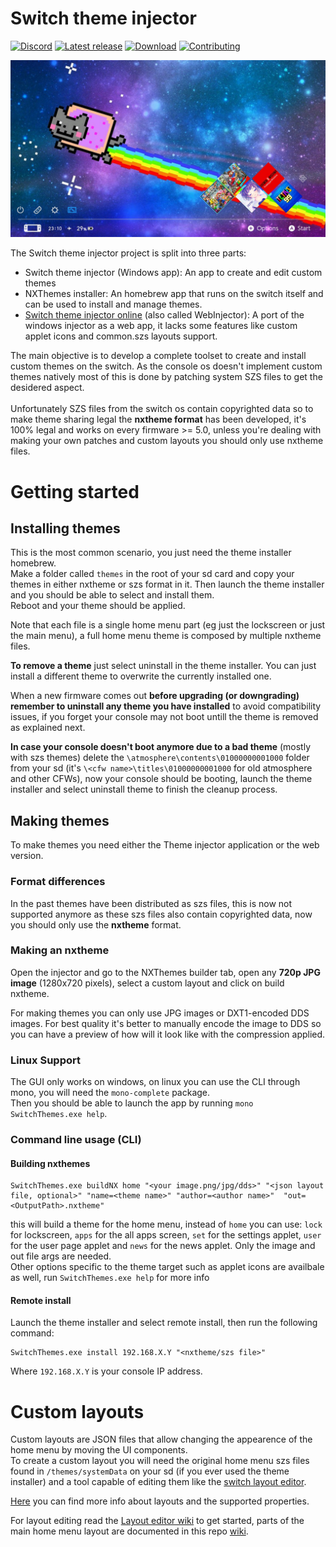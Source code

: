 # Switch theme injector
[![Discord](https://img.shields.io/discord/643436008452521984.svg?logo=discord&logoColor=white&label=Discord&color=7289DA
)](https://discord.gg/rqU5Tf8)
[![Latest release](https://img.shields.io/github/v/release/exelix11/SwitchThemeInjector)](https://github.com/exelix11/SwitchThemeInjector/releases)
[![Download](https://img.shields.io/github/downloads/exelix11/SwitchThemeInjector/total)](https://github.com/exelix11/SwitchThemeInjector/releases)
[![Contributing](https://img.shields.io/badge/supporting-patreon-f96854)](https://www.patreon.com/exelix11)

![ThemeScreenshot](ThemeScreenshot.jpg)

The Switch theme injector project is split into three parts:
- Switch theme injector (Windows app): An app to create and edit custom themes
- NXThemes installer: An homebrew app that runs on the switch itself and can be used to install and manage themes.
- [Switch theme injector online](http://exelix11.github.io/SwitchThemeInjector/v2) (also called WebInjector): A port of the windows injector as a web app, it lacks some features like custom applet icons and common.szs layouts support.

The main objective is to develop a complete toolset to create and install custom themes on the switch. As the console os doesn't implement custom themes natively most of this is done by patching system SZS files to get the desidered aspect.\
\
Unfortunately SZS files from the switch os contain copyrighted data so to make theme sharing legal the **nxtheme format** has been developed, it's 100% legal and works on every firmware >= 5.0, unless you're dealing with making your own patches and custom layouts you should only use nxtheme files.

# Getting started
## Installing themes
This is the most common scenario, you just need the theme installer homebrew. \
Make a folder called `themes` in the root of your sd card and copy your themes in either nxtheme or szs format in it. Then launch the theme installer and you should be able to select and install them. \
Reboot and your theme should be applied.

Note that each file is a single home menu part (eg just the lockscreen or just the main menu), a full home menu theme is composed by multiple nxtheme files.

**To remove a theme** just select uninstall in the theme installer. You can just install a different theme to overwrite the currently installed one.

When a new firmware comes out **before upgrading (or downgrading) remember to uninstall any theme you have installed** to avoid compatibility issues, if you forget your console may not boot untill the theme is removed as explained next. 

**In case your console doesn't boot anymore due to a bad theme** (mostly with szs themes) delete the `\atmosphere\contents\01000000001000` folder from your sd (it's `\<cfw name>\titles\01000000001000` for old atmosphere and other CFWs), now your console should be booting, launch the theme installer and select uninstall theme to finish the cleanup process.

## Making themes
To make themes you need either the Theme injector application or the web version.
### Format differences
In the past themes have been distributed as szs files, this is now not supported anymore as these szs files also contain copyrighted data, now you should only use the **nxtheme** format.
### Making an nxtheme
Open the injector and go to the NXThemes builder tab, open any **720p JPG image** (1280x720 pixels), select a custom layout and click on build nxtheme.

For making themes you can only use JPG images or DXT1-encoded DDS images. For best quality it's better to manually encode the image to DDS so you can have a preview of how will it look like with the compression applied. 

### Linux Support
The GUI only works on windows, on linux you can use the CLI through mono, you will need the `mono-complete` package.\
Then you should be able to launch the app by running `mono SwitchThemes.exe help`.

### Command line usage (CLI)
#### Building nxthemes
```
SwitchThemes.exe buildNX home "<your image.png/jpg/dds>" "<json layout file, optional>" "name=<theme name>" "author=<author name>"  "out=<OutputPath>.nxtheme"
```
this will build a theme for the home menu, instead of `home` you can use: `lock` for lockscreen, `apps` for the all apps screen, `set` for the settings applet, `user` for the user page applet and `news` for the news applet. Only the image and out file args are needed. \
Other options specific to the theme target such as applet icons are availbale as well, run `SwitchThemes.exe help` for more info
#### Remote install
Launch the theme installer and select remote install, then run the following command:
```
SwitchThemes.exe install 192.168.X.Y "<nxtheme/szs file>"
```
Where `192.168.X.Y` is your console IP address.

# Custom layouts
Custom layouts are JSON files that allow changing the appearence of the home menu by moving the UI components. \
To create a custom layout you will need the original home menu szs files found in `/themes/systemData` on your sd (if you ever used the theme installer) and a tool capable of editing them like the [switch layout editor](https://github.com/FuryBaguette/SwitchLayoutEditor).

[Here](https://github.com/exelix11/SwitchThemeInjector/blob/master/CustomLayouts.md) you can find more info about layouts and the supported properties.

For layout editing read the [Layout editor wiki](https://github.com/FuryBaguette/SwitchLayoutEditor/wiki) to get started, parts of the main home menu layout are documented in this repo [wiki](https://github.com/exelix11/SwitchThemeInjector/wiki/ResidentMenu.szs).

